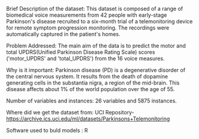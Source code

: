 Brief Description of the dataset: This dataset is composed of a range of biomedical voice measurements from 42 people with early-stage Parkinson's disease recruited to a six-month trial of a telemonitoring device for remote symptom progression monitoring. The recordings were automatically captured in the patient's homes.

Problem Addressed: The main aim of the data is to predict the motor and total UPDRS(Unified Parkinson Disease Rating Scale) scores ('motor_UPDRS' and 'total_UPDRS') from the 16 voice measures.

Why is it important: Parkinson disease (PD) is a degenerative disorder of the central nervous system. It results from the death of dopamine generating cells in the substantia nigra, a region of the mid-brain. This disease affects about 1% of the world population over the age of 55.

Number of variables and instances: 26 variables and 5875 instances.

Where did we get the dataset from: UCI Repository- https://archive.ics.uci.edu/ml/datasets/Parkinsons+Telemonitoring

Software used to buld models : R
